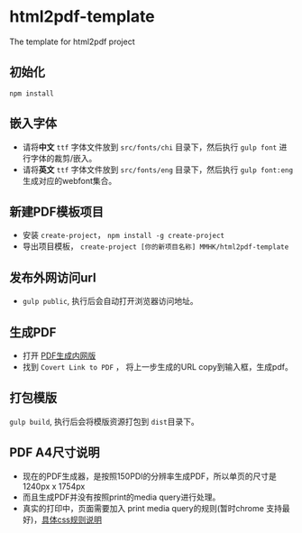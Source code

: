 # html2pdf-template
The template for html2pdf project

## 初始化

`npm install`

## 嵌入字体

- 请将**中文** `ttf` 字体文件放到 `src/fonts/chi` 目录下，然后执行 `gulp font` 进行字体的裁剪/嵌入。
- 请将**英文** `ttf` 字体文件放到 `src/fonts/eng` 目录下，然后执行 `gulp font:eng` 生成对应的webfont集合。

## 新建PDF模板项目

- 安装 `create-project`， `npm install -g create-project`
- 导出项目模板， `create-project [你的新项目名称] MMHK/html2pdf-template`

## 发布外网访问url

- `gulp public`, 执行后会自动打开浏览器访问地址。

## 生成PDF

- 打开 [PDF生成内网版](http://192.168.33.126:4444/sample/)
- 找到 `Covert Link to PDF` ， 将上一步生成的URL copy到输入框，生成pdf。

## 打包模版

`gulp build`, 执行后会将模版资源打包到 `dist`目录下。

## PDF A4尺寸说明

- 现在的PDF生成器，是按照150PDI的分辨率生成PDF，所以单页的尺寸是 1240px x 1754px
- 而且生成PDF并没有按照print的media query进行处理。
- 真实的打印中，页面需要加入 print media query的规则(暂时chrome 支持最好)，[具体css规则说明](http://www.css88.com/archives/4731)

